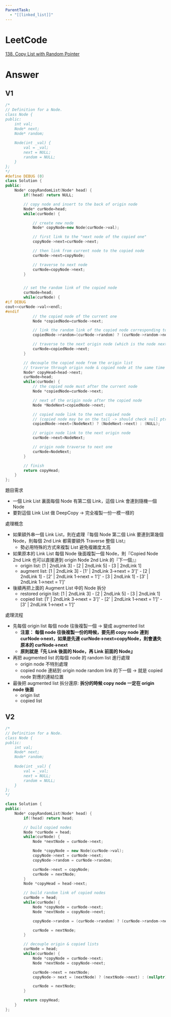 ```yaml
---
ParentTask:
  - "[[linked_list]]"
---
```


# LeetCode
[138. Copy List with Random Pointer](https://leetcode.com/problems/copy-list-with-random-pointer/)

# Answer
## V1
```Cpp
/*
// Definition for a Node.
class Node {
public:
    int val;
    Node* next;
    Node* random;
    
    Node(int _val) {
        val = _val;
        next = NULL;
        random = NULL;
    }
};
*/
#define DEBUG (0)
class Solution {
public:
    Node* copyRandomList(Node* head) {
        if(!head) return NULL;

        // copy node and insert to the back of origin node
        Node* curNode=head;
        while(curNode) {

			// create new node
            Node* copyNode=new Node(curNode->val);

			// first link to the "next node of the copied one"
            copyNode->next=curNode->next;

			// then link from current node to the copied node
            curNode->next=copyNode;

			// traverse to next node
            curNode=copyNode->next;
        }


        // set the random link of the copied node
        curNode=head;
        while(curNode) {
#if DEBUG
cout<<curNode->val<<endl;
#endif
			// the copied node of the current one
            Node *copiedNode=curNode->next;

			// link the random link of the copied node corresponding to the random link of cur node
            copiedNode->random=(curNode->random) ? (curNode->random->next) : (NULL);

			// traverse to the next origin node (which is the node next to the copied node)
            curNode=copiedNode->next;
        }

        // decouple the copied node from the origin list
		// traverse through origin node & copied node at the same time
        Node* copyHead=head->next;
        curNode=head;
        while(curNode) {
			// the copied node must after the current node
            Node *copiedNode=curNode->next;

			// next of the origin node after the copied node
            Node *NodeNext=copiedNode->next;

			// copied node link to the next copied node
			// (copied node may be on the tail -> should check null ptr)
            copiedNode->next=(NodeNext) ? (NodeNext->next) : (NULL);

			// origin node link to the next origin node
            curNode->next=NodeNext;

			// origin node traverse to next one
            curNode=NodeNext;
        }

		// finish
        return copyHead;
    }
};
```
題目需求
- 一個 Link List 裏面每個 Node 有第二個 Link，這個 Link 會連到隨機一個 Node
- 要對這個 Link List 做 DeepCopy -> 完全複製一份一模一樣的

處理概念
- 如果額外串一個 Link List，則在處理『每個 Node 第二個 Link 要連到第幾個 Node，則每個 2nd Link 都需要額外 Traverse 整個 List』
	- 勢必用特殊的方式來複製 List 避免複雜度太高
- 如果原本的 Link List 每個 Node 後面複製一個 Node，則『Copied Node 2nd Link 也可以直接連到 origin Node 2nd Link 的『下一個』』
	- origin list: [1 | 2ndLink 3] - [2 | 2ndLink 5] - [3 | 2ndLink 1]
	- augment list: [1 | 2ndLink 3] - [1' | 2ndLink 3->next = 3']' - [2 | 2ndLink 1] - [2' | 2ndLink 1->next = 1']' - [3 | 2ndLink 1] - [3' | 2ndLink 1->next = 1']'
- 後續再把上面的 Augment List 中的 Node 拆分
	- restored origin list: [1 | 2ndLink 3] - [2 | 2ndLink 5] - [3 | 2ndLink 1]
	- copied list: [1' | 2ndLink 3->next = 3']' - [2' | 2ndLink 1->next = 1']' - [3' | 2ndLink 1->next = 1']'

處理流程
- 先每個 origin list 每個 node 往後複製一個 -> 變成 augmented list
	- **注意： 每個 node 往後複製一份的時候，要先把 copy node 連到 curNode->next，如果是先連 curNode->next=copyNode，則會遺失原本的 curNode->next**
	- **原則就是『先 Link 後面的 Node，再 Link 前面的 Node』**
- 再把 augmented list 的每個 node 的 random list 進行處理
	- origin node 不特別處理
	- copied node 連結到 origin node random link 的下一個 -> 就是 copied node 對應的連結位置
- 最後把 augmented list 拆分還原: **拆分的時候 copy node 一定在 origin node 後面**
	- origin list
	- copied list

## V2
```Cpp
/*
// Definition for a Node.
class Node {
public:
    int val;
    Node* next;
    Node* random;
    
    Node(int _val) {
        val = _val;
        next = NULL;
        random = NULL;
    }
};
*/

class Solution {
public:
    Node* copyRandomList(Node* head) {
        if(!head) return head;

        // build copied nodes
        Node *curNode = head;
        while(curNode) {
            Node *nextNode = curNode->next;

            Node *copyNode = new Node(curNode->val);
            copyNode->next = curNode->next;
            copyNode->random = curNode->random;

            curNode->next = copyNode;
            curNode = nextNode;
        }
        Node *copyHead = head->next;

        // build random link of copied nodes
        curNode = head;
        while(curNode) {
            Node *copyNode = curNode->next;
            Node *nextNode = copyNode->next;

            copyNode->random = (curNode->random) ? (curNode->random->next) : (nullptr);

            curNode = nextNode;
        }

        // decouple origin & copied lists
        curNode = head;
        while(curNode) {
            Node *copyNode = curNode->next;
            Node *nextNode = copyNode->next;

            curNode->next = nextNode;
            copyNode-> next = (nextNode) ? (nextNode->next) : (nullptr);

            curNode = nextNode;
        }

        return copyHead;
    }
};
```